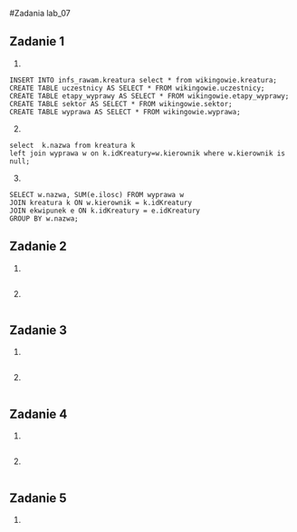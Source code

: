 #Zadania lab_07

## Zadanie 1
1.
```
INSERT INTO infs_rawam.kreatura select * from wikingowie.kreatura;
CREATE TABLE uczestnicy AS SELECT * FROM wikingowie.uczestnicy;
CREATE TABLE etapy_wyprawy AS SELECT * FROM wikingowie.etapy_wyprawy;
CREATE TABLE sektor AS SELECT * FROM wikingowie.sektor;
CREATE TABLE wyprawa AS SELECT * FROM wikingowie.wyprawa;
```
2.
```
select  k.nazwa from kreatura k
left join wyprawa w on k.idKreatury=w.kierownik where w.kierownik is null;
```
3.
```
SELECT w.nazwa, SUM(e.ilosc) FROM wyprawa w
JOIN kreatura k ON w.kierownik = k.idKreatury
JOIN ekwipunek e ON k.idKreatury = e.idKreatury
GROUP BY w.nazwa;
```

## Zadanie 2
1.
```
```
2.
```
```
## Zadanie 3
1.
```
```
2.
```
```
## Zadanie 4
1.
```
```
2.
```
```
## Zadanie 5
1. 
```
```





